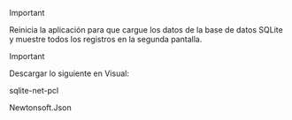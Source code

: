 > [!IMPORTANT]
> Reinicia la aplicación para que cargue los datos de la base de datos SQLite y muestre todos los registros en la segunda pantalla.

> [!IMPORTANT]
> Descargar lo siguiente en Visual:
>
> sqlite-net-pcl
> 
> Newtonsoft.Json
